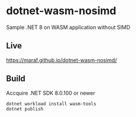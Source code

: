 # dotnet-wasm-nosimd
Sample .NET 8 on WASM application without SIMD

## Live 

https://maraf.github.io/dotnet-wasm-nosimd/

## Build

Accquire .NET SDK 8.0.100 or newer

```
dotnet workload install wasm-tools
dotnet publish
```
